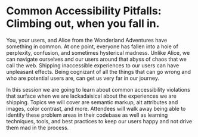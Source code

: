 # Common Accessibility Pitfalls: Climbing out, when you fall in.

You, your users, and Alice from the Wonderland Adventures have something in common. At one point, everyone has fallen into a hole of perplexity, confusion, and sometimes hysterical madness. Unlike Alice, we can navigate ourselves and our users around that abyss of chaos that we call the web. Shipping inaccessible experiences to our users can have unpleasant effects. Being cognizant of all the things that can go wrong and who are potential users are, can get us very far in our journey.

In this session we are going to learn about common accessibility violations that surface when we are lackadaisical about the experiences we are shipping. Topics we will cover are semantic markup, alt attributes and images, color contrast, and more. Attendees will walk away being able to identify these problem areas in their codebase as well as learning techniques, tools, and best practices to keep our users happy and not drive them mad in the process.
